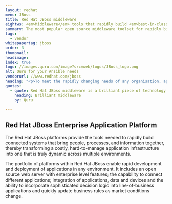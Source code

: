```yaml
---
layout: redhat
menu: JBoss
title: Red Hat JBoss middleware
eightws: <em>Middleware</em> tools that rapidly build <em>best-in-class</em, >scaleable applications
summary: The most popular open source middleware toolset for rapidly bilding best-in-class, scaleable applications
tags:
  - vendor
whitepapertag: jboss
order: 3
thumbnail:
headimage:
index: true
logo: //images.quru.com/image?src=web/logos/JBoss_logo.png
alt: Quru for your Ansible needs
vendorurl: //www.redhat.com/jboss
heading: "<p>To meet the rapidly changing needs of any organisation, applications and services have to be developed quickly, and seamlessly scale across multiple operating systems deployed as physical, virtual, mobile, and cloud resources. Traditional middleware infrastructure is not sufficiently agile, productive, or cost-effective leaving organisations competitively exposed.</p><p>At Quru we recognise that Red Hat JBoss Middleware is able to integrate software from various open source communities, including the JBoss community, Apache Software Foundation, and Eclipse Foundation, into robust, fully tested, integrated platforms.</p><p>We strive to deliver value for our clients by accelerating deployment and achieving the benefits that JBoss promises.<p>"
quotes:
  - quote: Red Hat JBoss middleware is a brilliant piece of technology that solve many of the challenges that organisations face in their application development environments. We utilise JBoss enterprise application platform to build great Java applications.
    heading: Brilliant middleware
    by: Quru

---
```


## Red Hat JBoss Enterprise Application Platform
The Red Hat JBoss platforms provide the tools needed to rapidly build connected systems that bring people, processes, and information together, thereby transforming a costly, hard-to-manage application infrastructure into one that is truly dynamic across multiple environments.

The portfolio of platforms within Red Hat JBoss enable rapid development and deployment of applications in any environment. It includes an open source web server with enterprise level features; the capability to connect different applications; integration of applications, data and devices and the ability to incorporate sophisticated decision logic into line-of-business applications and quickly update business rules as market conditions change.

